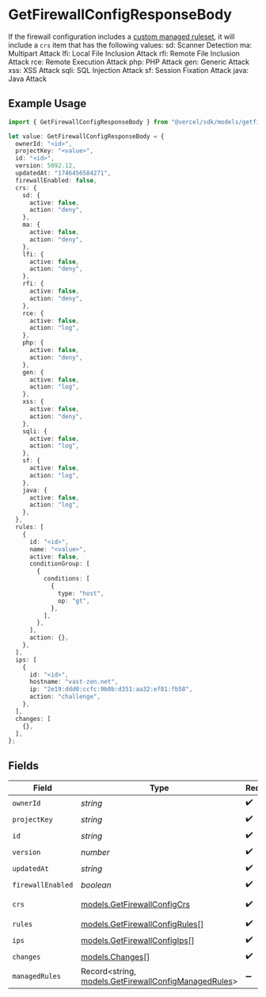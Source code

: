 # GetFirewallConfigResponseBody

If the firewall configuration includes a [custom managed ruleset](https://vercel.com/docs/security/vercel-waf/managed-rulesets), it will include a `crs` item that has the following values: sd: Scanner Detection ma: Multipart Attack lfi: Local File Inclusion Attack rfi: Remote File Inclusion Attack rce: Remote Execution Attack php: PHP Attack gen: Generic Attack xss: XSS Attack sqli: SQL Injection Attack sf: Session Fixation Attack java: Java Attack

## Example Usage

```typescript
import { GetFirewallConfigResponseBody } from "@vercel/sdk/models/getfirewallconfigop.js";

let value: GetFirewallConfigResponseBody = {
  ownerId: "<id>",
  projectKey: "<value>",
  id: "<id>",
  version: 5092.12,
  updatedAt: "1746456584271",
  firewallEnabled: false,
  crs: {
    sd: {
      active: false,
      action: "deny",
    },
    ma: {
      active: false,
      action: "deny",
    },
    lfi: {
      active: false,
      action: "deny",
    },
    rfi: {
      active: false,
      action: "deny",
    },
    rce: {
      active: false,
      action: "log",
    },
    php: {
      active: false,
      action: "deny",
    },
    gen: {
      active: false,
      action: "log",
    },
    xss: {
      active: false,
      action: "deny",
    },
    sqli: {
      active: false,
      action: "log",
    },
    sf: {
      active: false,
      action: "log",
    },
    java: {
      active: false,
      action: "log",
    },
  },
  rules: [
    {
      id: "<id>",
      name: "<value>",
      active: false,
      conditionGroup: [
        {
          conditions: [
            {
              type: "host",
              op: "gt",
            },
          ],
        },
      ],
      action: {},
    },
  ],
  ips: [
    {
      id: "<id>",
      hostname: "vast-zen.net",
      ip: "2e19:ddd0:ccfc:9b0b:d351:aa32:ef81:fb58",
      action: "challenge",
    },
  ],
  changes: [
    {},
  ],
};
```

## Fields

| Field                                                                                              | Type                                                                                               | Required                                                                                           | Description                                                                                        |
| -------------------------------------------------------------------------------------------------- | -------------------------------------------------------------------------------------------------- | -------------------------------------------------------------------------------------------------- | -------------------------------------------------------------------------------------------------- |
| `ownerId`                                                                                          | *string*                                                                                           | :heavy_check_mark:                                                                                 | N/A                                                                                                |
| `projectKey`                                                                                       | *string*                                                                                           | :heavy_check_mark:                                                                                 | N/A                                                                                                |
| `id`                                                                                               | *string*                                                                                           | :heavy_check_mark:                                                                                 | N/A                                                                                                |
| `version`                                                                                          | *number*                                                                                           | :heavy_check_mark:                                                                                 | N/A                                                                                                |
| `updatedAt`                                                                                        | *string*                                                                                           | :heavy_check_mark:                                                                                 | N/A                                                                                                |
| `firewallEnabled`                                                                                  | *boolean*                                                                                          | :heavy_check_mark:                                                                                 | N/A                                                                                                |
| `crs`                                                                                              | [models.GetFirewallConfigCrs](../models/getfirewallconfigcrs.md)                                   | :heavy_check_mark:                                                                                 | Custom Ruleset                                                                                     |
| `rules`                                                                                            | [models.GetFirewallConfigRules](../models/getfirewallconfigrules.md)[]                             | :heavy_check_mark:                                                                                 | N/A                                                                                                |
| `ips`                                                                                              | [models.GetFirewallConfigIps](../models/getfirewallconfigips.md)[]                                 | :heavy_check_mark:                                                                                 | N/A                                                                                                |
| `changes`                                                                                          | [models.Changes](../models/changes.md)[]                                                           | :heavy_check_mark:                                                                                 | N/A                                                                                                |
| `managedRules`                                                                                     | Record<string, [models.GetFirewallConfigManagedRules](../models/getfirewallconfigmanagedrules.md)> | :heavy_minus_sign:                                                                                 | N/A                                                                                                |